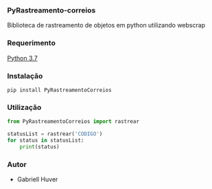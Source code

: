 ### PyRastreamento-correios
Biblioteca de rastreamento de objetos em python utilizando webscrap

### Requerimento

[Python 3.7](https://www.python.org/downloads/release/python-370/)

### Instalação
```shell
pip install PyRastreamentoCorreios
```

### Utilização
```python
from PyRastreamentoCorreios import rastrear

statusList = rastrear('CODIGO')
for status in statusList:
    print(status)
```
### Autor
* Gabriell Huver
